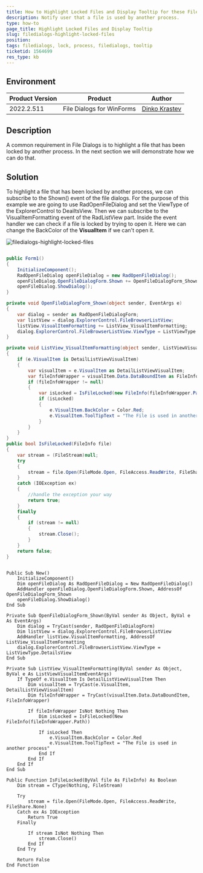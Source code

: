 ```yaml
---
title: How to Highlight Locked Files and Display Tooltip for these Files.
description: Notify user that a file is used by another process.
type: how-to
page_title: Highlight Locked Files and Display Tooltip 
slug: filedialogs-highlight-locked-files
position: 
tags: filedialogs, lock, process, filedialogs, tooltip
ticketid: 1564699
res_type: kb
---
```


## Environment
|Product Version|Product|Author|
|----|----|----|
|2022.2.511|File Dialogs for WinForms|[Dinko Krastev](https://www.telerik.com/blogs/author/dinko-krastev)|


## Description

A common requirement in File Dialogs is to highlight a file that has been locked by another process. In the next section we will demonstrate how we can do that.


## Solution

To highlight a file that has been locked by another process, we can subscribe to the Shown() event of the file dialogs. For the purpose of this example we are going to use RadOpenFileDialog and set the ViewType of the ExplorerControl to DeailtsView. Then we can subscribe to the VisualItemFormatting event of the RadListView part. Inside the event handler we can check if a file is locked by trying to open it. Here we can change the BackColor of the __VisualItem__ if we can't open it.

![filedialogs-highlight-locked-files](images/filedialogs-highlight-locked-files.png)

````C#

public Form1()
{
    InitializeComponent();
    RadOpenFileDialog openFileDialog = new RadOpenFileDialog();
    openFileDialog.OpenFileDialogForm.Shown += OpenFileDialogForm_Shown;
    openFileDialog.ShowDialog();
}

private void OpenFileDialogForm_Shown(object sender, EventArgs e)
{
    var dialog = sender as RadOpenFileDialogForm;
    var listView = dialog.ExplorerControl.FileBrowserListView;
    listView.VisualItemFormatting += ListView_VisualItemFormatting;
    dialog.ExplorerControl.FileBrowserListView.ViewType = ListViewType.DetailsView;           
}

private void ListView_VisualItemFormatting(object sender, ListViewVisualItemEventArgs e)
{
    if (e.VisualItem is DetailListViewVisualItem)
    {
        var visualItem = e.VisualItem as DetailListViewVisualItem;
        var fileInfoWrapper = visualItem.Data.DataBoundItem as FileInfoWrapper;
        if (fileInfoWrapper != null)
        {
            var isLocked = IsFileLocked(new FileInfo(fileInfoWrapper.Path));
            if (isLocked)
            {
                e.VisualItem.BackColor = Color.Red;
                e.VisualItem.ToolTipText = "The File is used in another process";
            }
        }
    }
}
public bool IsFileLocked(FileInfo file)
{
    var stream = (FileStream)null;
    try
    {
        stream = file.Open(FileMode.Open, FileAccess.ReadWrite, FileShare.None);
    }
    catch (IOException ex)
    {
        //handle the exception your way
        return true;
    }
    finally
    {
        if (stream != null)
        {
            stream.Close();
        }
    }
    return false;
}


````
````VB.NET

Public Sub New()
	InitializeComponent()
	Dim openFileDialog As RadOpenFileDialog = New RadOpenFileDialog()
	AddHandler openFileDialog.OpenFileDialogForm.Shown, AddressOf OpenFileDialogForm_Shown
	openFileDialog.ShowDialog()
End Sub

Private Sub OpenFileDialogForm_Shown(ByVal sender As Object, ByVal e As EventArgs)
	Dim dialog = TryCast(sender, RadOpenFileDialogForm)
	Dim listView = dialog.ExplorerControl.FileBrowserListView
	AddHandler listView.VisualItemFormatting, AddressOf ListView_VisualItemFormatting
	dialog.ExplorerControl.FileBrowserListView.ViewType = ListViewType.DetailsView
End Sub

Private Sub ListView_VisualItemFormatting(ByVal sender As Object, ByVal e As ListViewVisualItemEventArgs)
	If TypeOf e.VisualItem Is DetailListViewVisualItem Then
		Dim visualItem = TryCast(e.VisualItem, DetailListViewVisualItem)
		Dim fileInfoWrapper = TryCast(visualItem.Data.DataBoundItem, FileInfoWrapper)

		If fileInfoWrapper IsNot Nothing Then
			Dim isLocked = IsFileLocked(New FileInfo(fileInfoWrapper.Path))

			If isLocked Then
				e.VisualItem.BackColor = Color.Red
				e.VisualItem.ToolTipText = "The File is used in another process"
			End If
		End If
	End If
End Sub

Public Function IsFileLocked(ByVal file As FileInfo) As Boolean
	Dim stream = CType(Nothing, FileStream)

	Try
		stream = file.Open(FileMode.Open, FileAccess.ReadWrite, FileShare.None)
	Catch ex As IOException
		Return True
	Finally

		If stream IsNot Nothing Then
			stream.Close()
		End If
	End Try

	Return False
End Function



````


